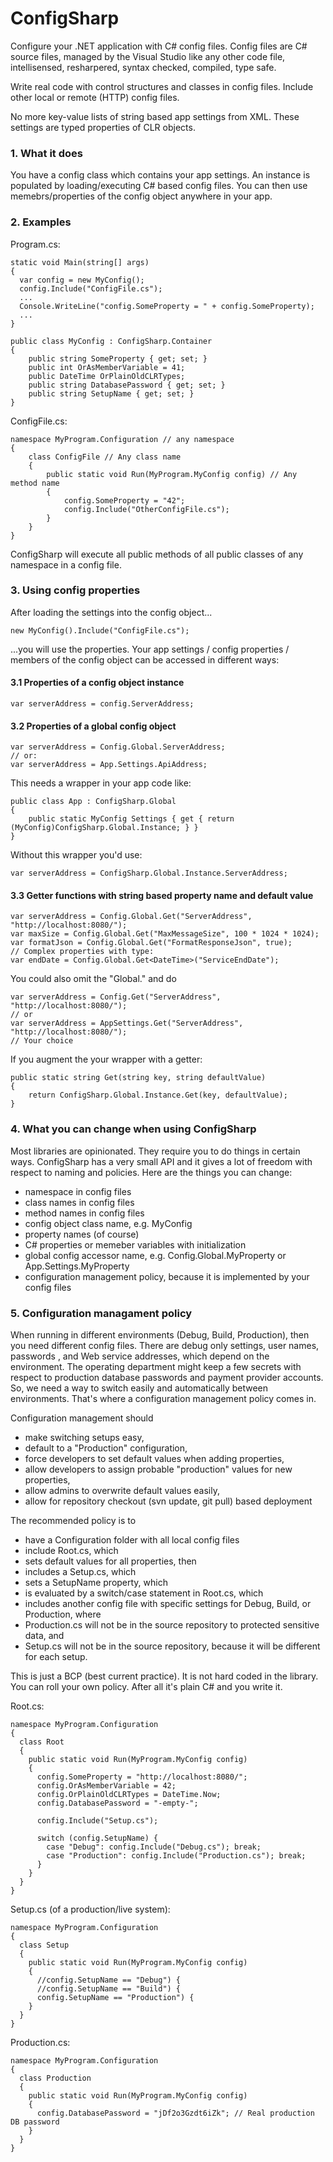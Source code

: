 ConfigSharp
===========

Configure your .NET application with C# config files. Config files are C# source files, managed by the Visual Studio like any other code file, intellisensed, resharpered, syntax checked, compiled, type safe. 

Write real code with control structures and classes in config files. Include other local or remote (HTTP) config files. 

No more key-value lists of string based app settings from XML. These settings are typed properties of CLR objects. 

### 1. What it does

You have a config class which contains your app settings. An instance is populated by loading/executing C# based config files. You can then use memebrs/properties of the config object anywhere in your app. 

### 2. Examples

Program.cs:

    static void Main(string[] args)
    {
      var config = new MyConfig();
      config.Include("ConfigFile.cs");
      ...
      Console.WriteLine("config.SomeProperty = " + config.SomeProperty);
      ...
    }

    public class MyConfig : ConfigSharp.Container
    {
        public string SomeProperty { get; set; }
        public int OrAsMemberVariable = 41;
        public DateTime OrPlainOldCLRTypes;
        public string DatabasePassword { get; set; }
        public string SetupName { get; set; }
    }
    
ConfigFile.cs:

    namespace MyProgram.Configuration // any namespace
    {
        class ConfigFile // Any class name
        {
            public static void Run(MyProgram.MyConfig config) // Any method name
            {
                config.SomeProperty = "42";
                config.Include("OtherConfigFile.cs");
            }
        }
    }

ConfigSharp will execute all public methods of all public classes of any namespace in a config file. 

### 3. Using config properties

After loading the settings into the config object...

    new MyConfig().Include("ConfigFile.cs");
    
...you will use the properties. Your app settings / config properties / members of the config object can be accessed in different ways:

#### 3.1 Properties of a config object instance

    var serverAddress = config.ServerAddress;

#### 3.2 Properties of a global config object

    var serverAddress = Config.Global.ServerAddress;
    // or:
    var serverAddress = App.Settings.ApiAddress;
    
This needs a wrapper in your app code like:

    public class App : ConfigSharp.Global
    {
        public static MyConfig Settings { get { return (MyConfig)ConfigSharp.Global.Instance; } }
    }
    
Without this wrapper you'd use:

    var serverAddress = ConfigSharp.Global.Instance.ServerAddress;

#### 3.3 Getter functions with string based property name and default value

    var serverAddress = Config.Global.Get("ServerAddress", "http://localhost:8080/");
    var maxSize = Config.Global.Get("MaxMessageSize", 100 * 1024 * 1024);
    var formatJson = Config.Global.Get("FormatResponseJson", true);
    // Complex properties with type:
    var endDate = Config.Global.Get<DateTime>("ServiceEndDate");

You could also omit the "Global." and do

    var serverAddress = Config.Get("ServerAddress", "http://localhost:8080/");
    // or
    var serverAddress = AppSettings.Get("ServerAddress", "http://localhost:8080/");
    // Your choice

If you augment the your wrapper with a getter:

    public static string Get(string key, string defaultValue)
    {
        return ConfigSharp.Global.Instance.Get(key, defaultValue);
    }

### 4. What you can change when using ConfigSharp

Most libraries are opinionated. They require you to do things in certain ways. ConfigSharp has a very small API and it gives a lot of freedom with respect to naming and policies. Here are the things you can change:
- namespace in config files
- class names in config files
- method names in config files
- config object class name, e.g. MyConfig
- property names (of course)
- C# properties or memeber variables with initialization
- global config accessor name, e.g. Config.Global.MyProperty or App.Settings.MyProperty
- configuration management policy, because it is implemented by your config files

### 5. Configuration managament policy

When running in different environments (Debug, Build, Production), then you need different config files. There are debug only settings, user names, passwords , and Web service addresses, which depend on the environment. The operating department might keep a few secrets with respect to production database passwords and payment provider accounts. So, we need a way to switch easily and automatically between environments. That's where a configuration management policy comes in.  

Configuration management should 
- make switching setups easy,
- default to a "Production" configuration,
- force developers to set default values when adding properties,
- allow developers to assign probable "production" values for new properties,
- allow admins to overwrite default values easily,
- allow for repository checkout (svn update, git pull) based deployment

The recommended policy is to 
- have a Configuration folder with all local config files
- include Root.cs, which 
- sets default values for all properties, then
- includes a Setup.cs, which
- sets a SetupName property, which
- is evaluated by a switch/case statement in Root.cs, which
- includes another config file with specific settings for Debug, Build, or Production, where
- Production.cs will not be in the source repository to protected sensitive data, and
- Setup.cs will not be in the source repository, because it will be different for each setup.

This is just a BCP (best current practice). It is not hard coded in the library. You can roll your own policy. After all it's plain C# and you write it.

Root.cs:

    namespace MyProgram.Configuration
    {
      class Root
      {
        public static void Run(MyProgram.MyConfig config)
        {
          config.SomeProperty = "http://localhost:8080/";
          config.OrAsMemberVariable = 42;
          config.OrPlainOldCLRTypes = DateTime.Now;
          config.DatabasePassword = "-empty-";
          
          config.Include("Setup.cs");

          switch (config.SetupName) {
            case "Debug": config.Include("Debug.cs"); break;
            case "Production": config.Include("Production.cs"); break;
          }
        }
      }
    }

Setup.cs (of a production/live system):

    namespace MyProgram.Configuration
    {
      class Setup
      {
        public static void Run(MyProgram.MyConfig config)
        {
          //config.SetupName == "Debug") { 
          //config.SetupName == "Build") { 
          config.SetupName == "Production") { 
        }
      }
    }

Production.cs:

    namespace MyProgram.Configuration
    {
      class Production
      {
        public static void Run(MyProgram.MyConfig config)
        {
          config.DatabasePassword = "jDf2o3Gzdt6iZk"; // Real production DB password
        }
      }
    }




